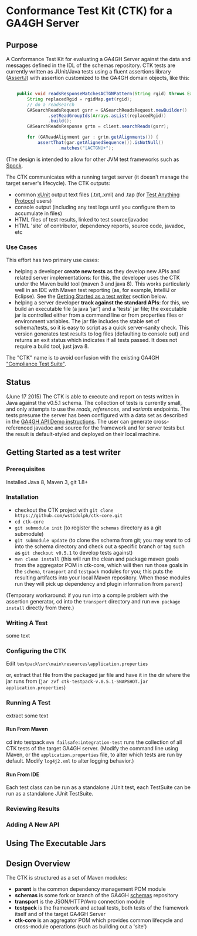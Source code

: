 # Conformance Test Kit (CTK) for a GA4GH Server
## Purpose
A Conformance Test Kit for evaluating a GA4GH Server against the data and messages defined in the IDL of the schemas repository. CTK tests are currently written as JUnit/Java tests using a fluent assertions library ([AssertJ](http://joel-costigliola.github.io/assertj/)) with assertion customized to the GA4GH domain objects, like this:

```java

    public void readsResponseMatchesACTGNPattern(String rgid) throws Exception {
        String replacedRgid = rgidMap.get(rgid);
        // do a readsearch
        GASearchReadsRequest gsrr = GASearchReadsRequest.newBuilder()
                .setReadGroupIds(Arrays.asList(replacedRgid))
                .build();
        GASearchReadsResponse grtn = client.searchReads(gsrr);

        for (GAReadAlignment gar : grtn.getAlignments()) {
            assertThat(gar.getAlignedSequence()).isNotNull()
                    .matches("[ACTGN]+");
```

(The design is intended to allow for other JVM test frameworks such as [Spock](https://code.google.com/p/spock/).

The CTK communicates with a running target server (it doesn't manage the target server's lifecycle). The CTK outputs:

- common [xUnit]() output text files (.txt,.xml) and .tap (for [Test Anything Protocol](https://testanything.org/) users)
- console output (including any test logs until you configure them to accumulate in files)
- HTML files of test results, linked to test source/javadoc
- HTML 'site' of contributor, dependency reports, source code, javadoc, etc

### Use Cases
This effort has two primary use cases:

- helping a developer **create new tests** as they develop new APIs and related server implementations: for this, the developer uses the CTK under the Maven build tool (maven 3 and java 8). This works particularly well in an IDE with Maven test reporting (as, for example, IntelliJ or Eclipse). See the [Getting Started as a test writer](##getting-started-as-a-test-writer) section below.
- helping a server developer **track against the standard APIs**: for this, we build an executable file (a java 'jar') and a 'tests' jar file; the executable jar is controlled either from a command line or from properties files or environment variables. The jar file includes the stable set of schema/tests, so it is easy to script as a quick server-sanity check. This version
 generates test results to log files (defaulting to console out) and returns an exit status which indicates if all tests passed. It does not require a build tool, just java 8.

The "CTK" name is to avoid confusion with the existing GA4GH ["Compliance Test Suite"](https://github.com/ga4gh/compliance).

## Status
(June 17 2015) The CTK is able to execute and report on tests written in Java against the v0.5.1 schema. The collection of tests is currently small, and only attempts to use the *reads*, *references*, and *variants* endpoints.
The tests presume the server has been configured with a data set as described in the
[GA4GH API Demo instructions](http://ga4gh-reference-implementation.readthedocs.org/en/stable/demo.html). The user can generate cross-referenced
javadoc and source for the framework and for server tests but the result is default-styled and deployed on their local
machine.

## Getting Started as a test writer
### Prerequisites
Installed Java 8, Maven 3, git 1.8+
### Installation

- checkout the CTK project with `git clone https://github.com/wstidolph/ctk-core.git`
- `cd ctk-core`
- `git submodule init` (to register the `schemas` directory as a git submodule)
- `git submodule update` (to clone the schema from git; you may want to cd into the schema directory and check out a specific branch or tag such as `git checkout v0.5.1` to develop tests against)
- `mvn clean install` (this will run the clean and package maven goals from the aggregator POM in ctk-core, which will then run those goals in the `schema`, `transport` and `testpack` modules for you; this puts the resulting artifacts into your local Maven repository. When those modules run they will pick up dependency and plugin information from `parent`)

(Temporary workaround: if you run into a compile problem with the assertion generator,
cd into the `transport` directory and run `mvn package install` directly from there.)

### Writing A Test

some text

### Configuring the CTK

Edit `testpack\src\main\resources\application.properties`

or, extract that file from the packaged jar file and have it in the dir where the jar runs from
(`jar zvf ctk-testpack-v.0.5.1-SNAPSHOT.jar application.properties`)


### Running A Test
extract
some text

#### Run From Maven
cd into testpack
`mvn failsafe:integration-test` runs the collection of all CTK tests of the target GA4GH server. (Modify the command line using Maven, or the `application.properties` file,  to alter which tests are run by default. Modify `log4j2.xml` to alter logging behavior.)

#### Run From IDE
Each test class can be run as a standalone JUnit test, each TestSuite can be run as a standalone JUnit TestSuite.

### Reviewing Results

### Adding A New API

## Using The Executable Jars

## Design Overview
The CTK is structured as a set of Maven modules:

- **parent** is the common dependency management POM module
- **schemas** is some fork or branch of the GA4GH [schemas](https://github.com/ga4gh/schemas) repository
- **transport** is the JSON/HTTP/Avro connection module
- **testpack** is the framework and actual tests, both tests of the framework itself and of the target GA4GH Server
- **ctk-core** is an aggregator POM which provides common lifecycle and cross-module operations (such as building out a 'site')


